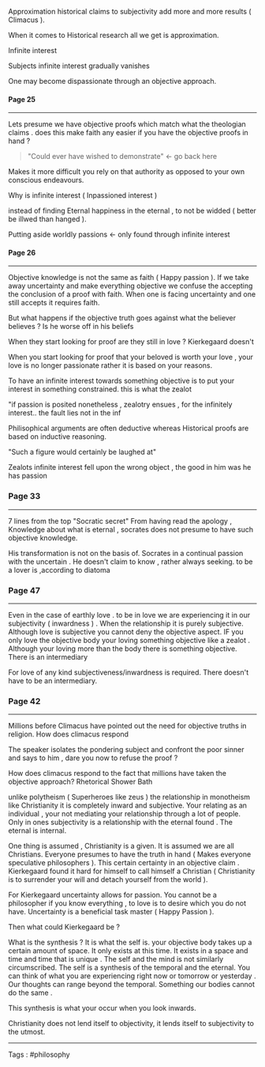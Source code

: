 Approximation historical claims to subjectivity add more and more results ( Climacus ). 

When it comes to Historical research all we get is approximation. 

Infinite interest 

Subjects infinite interest gradually vanishes 

One may become dispassionate through an objective approach. 

#### Page 25
___
Lets presume we have objective proofs which match what the theologian claims . does this make faith any easier if you have the objective proofs in hand ? 

> "Could ever have wished to demonstrate" <- go back here 

Makes it more difficult you rely on that authority as opposed to your own conscious endeavours. 

Why is infinite interest ( Inpassioned interest ) 

instead of finding Eternal happiness  in the eternal , to not be widded ( better be illwed than hanged ). 

Putting aside worldly passions <- only found through infinite interest 
#### Page 26
___
Objective knowledge is not the same as faith ( Happy passion ). If we take away uncertainty and make everything objective we confuse the accepting the conclusion of a proof with faith. When one is facing uncertainty and one still accepts it requires faith. 


But what happens if the objective truth goes against what the believer believes ? Is he worse off in his beliefs 


When they start looking for proof are they still in love ? Kierkegaard doesn't 

When you start looking for proof that your beloved is worth your love , your love is no longer passionate rather it is based on your reasons. 

To have an infinite interest towards something objective is to put your interest in something constrained. this is what the zealot 

"if passion is posited nonetheless , zealotry ensues , for the infinitely interest.. the fault lies not in the inf



Philisophical arguments are often deductive whereas Historical proofs are based on inductive reasoning. 



"Such a figure would certainly be laughed at" 

Zealots infinite interest fell upon the wrong object , the good in him was he has passion 


### Page 33
___
7 lines from the top "Socratic secret" From having read the apology , Knowledge about what is eternal , socrates does not presume to have such objective knowledge. 

His transformation is not on the basis of. Socrates in a continual passion with the uncertain . He doesn't claim to know , rather always seeking. to be a lover is ,according to diatoma 



### Page 47
___
Even in the case of earthly love . to be in love we are experiencing it in our subjectivity ( inwardness ) . When the relationship it is purely subjective. Although love is subjective you cannot deny the objective aspect. IF you only love the objective body your loving something objective like a zealot . Although your loving more than the body there is something objective. There is an intermediary


For love of any kind subjectiveness/inwardness is required. There doesn't have to be an intermediary. 


### Page 42
___
Millions before Climacus have pointed out the need for objective truths in religion. How does climacus respond 

The speaker isolates the pondering subject and confront the poor sinner and says to him , dare you now to refuse the proof ? 


How does climacus respond to the fact that millions have taken the objective approach? Rhetorical Shower Bath 

unlike polytheism ( Superheroes like zeus ) the relationship in monotheism like Christianity it is completely inward and subjective. Your relating as an individual , your not mediating your relationship through a lot of people. Only in ones subjectivity is a relationship with the eternal found . The eternal is internal. 


One thing is assumed , Christianity is a given. It is assumed we are all Christians. Everyone presumes to have the truth in hand ( Makes everyone speculative philosophers ). This certain certainty in an objective claim . Kierkegaard found it hard for himself to call himself a Christian ( Christianity is to surrender your will and detach yourself from the world ). 

For Kierkegaard uncertainty allows for passion. You cannot be a philosopher if you know everything , to love is to desire which you do not have. Uncertainty is a beneficial task master ( Happy Passion ). 

Then what could Kierkegaard be ? 

What is the synthesis ? It is what the self is. your objective body takes up a certain amount of space. It only exists at this time. It exists in a space and time and time that is unique . The self and the mind is not similarly circumscribed. The self is a synthesis of the temporal and the eternal. You can think of what you are experiencing right now or tomorrow or yesterday . Our thoughts can range beyond the temporal. Something our bodies cannot do the same . 

This synthesis is what your occur when you look inwards. 


Christianity does not lend itself to objectivity, it lends itself to subjectivity to the utmost. 



___
Tags : #philosophy 